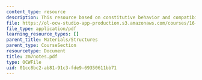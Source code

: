```yaml
---
content_type: resource
description: This resource based on constitutive behavior and compatibility.
file: https://ol-ocw-studio-app-production.s3.amazonaws.com/courses/16-01-unified-engineering-i-ii-iii-iv-fall-2005-spring-2006/01cc8bc2ab8191c3fde969350611bb71_zm7notes.pdf
file_type: application/pdf
learning_resource_types: []
parent_title: Materials/Structures
parent_type: CourseSection
resourcetype: Document
title: zm7notes.pdf
type: OCWFile
uid: 01cc8bc2-ab81-91c3-fde9-69350611bb71
---
```

